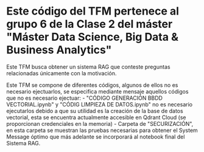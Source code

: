 # Este código del TFM pertenece al grupo 6 de la Clase 2 del máster "Máster Data Science, Big Data & Business Analytics"

Este TFM busca obtener un sistema RAG que conteste preguntas relacionadas únicamente con la motivación. 

Este TFM se compone de diferentes códigos, algunos de ellos no es necesario ejectuarlos, se especifica mediante mensaje aquellos códigos que no es necesario ejectuar: 
    - "CÓDIGO GENERACIÓN BBDD VECTORIAL.ipynb" y "CÓDIG LIMPIEZA DE DATOS.ipynb" no es necesario ejecutarlos debido a que su utilidad es la creación de la base de datos vectorial, esta se encuentra actualmente accesible en Qdrant Cloud (se proporcionan credenciales en la memoria)
    - Carpeta de "SECURIZACIÓN", en esta carpeta se muestran las pruebas necesarias para obtener el System Message óptimo que más adelante se incorporará al notebook final del Sistema RAG.